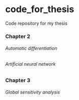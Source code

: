 # code_for_thesis

Code repository for my thesis



### Chapter 2

###### Automatic differentiation

###### Artificial neural network

### Chapter 3

###### Global sensitivity analysis
